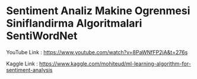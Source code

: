 # Sentiment Analiz  Makine Ogrenmesi  Siniflandirma Algoritmalari  SentiWordNet


YouTube Link : https://www.youtube.com/watch?v=8PaWNfFP2jA&t=276s

Kaggle Link : https://www.kaggle.com/mohiteud/ml-learning-algorithm-for-sentiment-analysis
